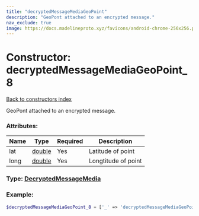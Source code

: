 ```yaml
---
title: "decryptedMessageMediaGeoPoint"
description: "GeoPont attached to an encrypted message."
nav_exclude: true
image: https://docs.madelineproto.xyz/favicons/android-chrome-256x256.png
---
```

# Constructor: decryptedMessageMediaGeoPoint\_8  
[Back to constructors index](/API_docs/constructors/index.md)



GeoPont attached to an encrypted message.

### Attributes:

| Name     |    Type       | Required | Description |
|----------|---------------|----------|-------------|
|lat|[double](/API_docs/types/double.md) | Yes|Latitude of point|
|long|[double](/API_docs/types/double.md) | Yes|Longtitude of point|



### Type: [DecryptedMessageMedia](/API_docs/types/DecryptedMessageMedia.md)


### Example:

```php
$decryptedMessageMediaGeoPoint_8 = ['_' => 'decryptedMessageMediaGeoPoint', 'lat' => double, 'long' => double];
```  
